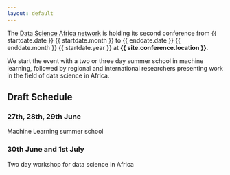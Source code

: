 ```yaml
---
layout: default
---
```


The <a href="http://www.datascienceafrica.org/">Data Science Africa network</a> is holding its second conference from {{ startdate.date }} {{ startdate.month }} to {{ enddate.date }} {{ enddate.month }} {{ startdate.year }} at **{{ site.conference.location }}**.

We start the event with a two or three day summer school in machine learning, followed by regional and international researchers presenting work in the field of data science in Africa.

## Draft Schedule
### 27th, 28th, 29th June

Machine Learning summer school

### 30th June and 1st July

Two day workshop for data science in Africa
